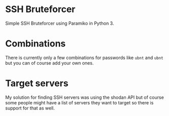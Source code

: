 # SSH Bruteforcer
Simple SSH Bruteforcer using Paramiko in Python 3.

# Combinations
There is currently only a few combinations for passwords like `ubnt` and `ubnt` but you can of course add your own ones.

# Target servers
My solution for finding SSH servers was using the shodan API but of course some people might have a list of servers they want to target so there is support for that as well.

